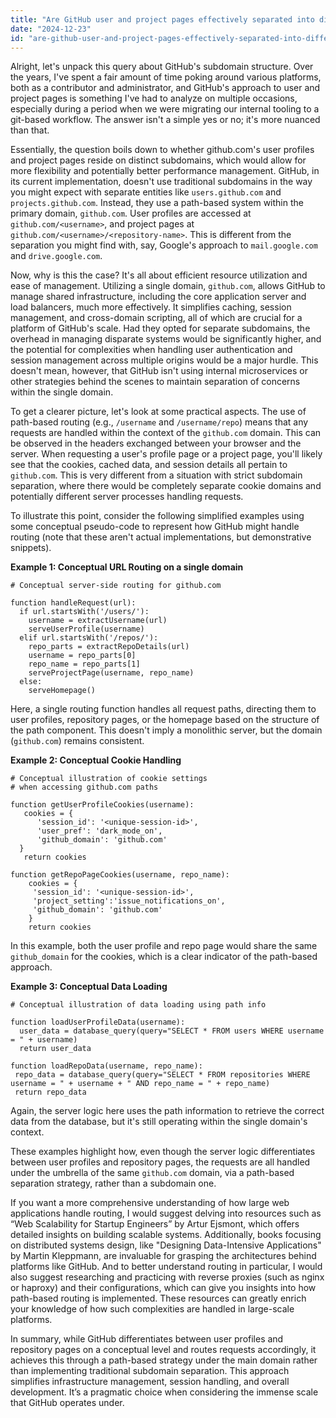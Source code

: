```yaml
---
title: "Are GitHub user and project pages effectively separated into different subdomains of the same domain?"
date: "2024-12-23"
id: "are-github-user-and-project-pages-effectively-separated-into-different-subdomains-of-the-same-domain"
---
```


Alright, let's unpack this query about GitHub's subdomain structure. Over the years, I've spent a fair amount of time poking around various platforms, both as a contributor and administrator, and GitHub's approach to user and project pages is something I've had to analyze on multiple occasions, especially during a period when we were migrating our internal tooling to a git-based workflow. The answer isn't a simple yes or no; it's more nuanced than that.

Essentially, the question boils down to whether github.com's user profiles and project pages reside on distinct subdomains, which would allow for more flexibility and potentially better performance management. GitHub, in its current implementation, doesn't use traditional subdomains in the way you might expect with separate entities like `users.github.com` and `projects.github.com`. Instead, they use a path-based system within the primary domain, `github.com`. User profiles are accessed at `github.com/<username>`, and project pages at `github.com/<username>/<repository-name>`. This is different from the separation you might find with, say, Google's approach to `mail.google.com` and `drive.google.com`.

Now, why is this the case? It's all about efficient resource utilization and ease of management. Utilizing a single domain, `github.com`, allows GitHub to manage shared infrastructure, including the core application server and load balancers, much more effectively. It simplifies caching, session management, and cross-domain scripting, all of which are crucial for a platform of GitHub's scale. Had they opted for separate subdomains, the overhead in managing disparate systems would be significantly higher, and the potential for complexities when handling user authentication and session management across multiple origins would be a major hurdle. This doesn't mean, however, that GitHub isn't using internal microservices or other strategies behind the scenes to maintain separation of concerns within the single domain.

To get a clearer picture, let's look at some practical aspects. The use of path-based routing (e.g., `/username` and `/username/repo`) means that any requests are handled within the context of the `github.com` domain. This can be observed in the headers exchanged between your browser and the server. When requesting a user's profile page or a project page, you'll likely see that the cookies, cached data, and session details all pertain to `github.com`. This is very different from a situation with strict subdomain separation, where there would be completely separate cookie domains and potentially different server processes handling requests.

To illustrate this point, consider the following simplified examples using some conceptual pseudo-code to represent how GitHub might handle routing (note that these aren't actual implementations, but demonstrative snippets).

**Example 1: Conceptual URL Routing on a single domain**

```pseudo
# Conceptual server-side routing for github.com

function handleRequest(url):
  if url.startsWith('/users/'):
    username = extractUsername(url)
    serveUserProfile(username)
  elif url.startsWith('/repos/'):
    repo_parts = extractRepoDetails(url)
    username = repo_parts[0]
    repo_name = repo_parts[1]
    serveProjectPage(username, repo_name)
  else:
    serveHomepage()
```

Here, a single routing function handles all request paths, directing them to user profiles, repository pages, or the homepage based on the structure of the path component. This doesn't imply a monolithic server, but the domain (`github.com`) remains consistent.

**Example 2: Conceptual Cookie Handling**

```pseudo
# Conceptual illustration of cookie settings
# when accessing github.com paths

function getUserProfileCookies(username):
   cookies = {
      'session_id': '<unique-session-id>',
      'user_pref': 'dark_mode_on',
      'github_domain': 'github.com'
  }
   return cookies

function getRepoPageCookies(username, repo_name):
    cookies = {
     'session_id': '<unique-session-id>',
     'project_setting':'issue_notifications_on',
     'github_domain': 'github.com'
    }
    return cookies
```

In this example, both the user profile and repo page would share the same `github_domain` for the cookies, which is a clear indicator of the path-based approach.

**Example 3: Conceptual Data Loading**

```pseudo
# Conceptual illustration of data loading using path info

function loadUserProfileData(username):
  user_data = database_query(query="SELECT * FROM users WHERE username = " + username)
  return user_data

function loadRepoData(username, repo_name):
 repo_data = database_query(query="SELECT * FROM repositories WHERE username = " + username + " AND repo_name = " + repo_name)
 return repo_data
```

Again, the server logic here uses the path information to retrieve the correct data from the database, but it's still operating within the single domain's context.

These examples highlight how, even though the server logic differentiates between user profiles and repository pages, the requests are all handled under the umbrella of the same `github.com` domain, via a path-based separation strategy, rather than a subdomain one.

If you want a more comprehensive understanding of how large web applications handle routing, I would suggest delving into resources such as “Web Scalability for Startup Engineers” by Artur Ejsmont, which offers detailed insights on building scalable systems. Additionally, books focusing on distributed systems design, like "Designing Data-Intensive Applications" by Martin Kleppmann, are invaluable for grasping the architectures behind platforms like GitHub. And to better understand routing in particular, I would also suggest researching and practicing with reverse proxies (such as nginx or haproxy) and their configurations, which can give you insights into how path-based routing is implemented. These resources can greatly enrich your knowledge of how such complexities are handled in large-scale platforms.

In summary, while GitHub differentiates between user profiles and repository pages on a conceptual level and routes requests accordingly, it achieves this through a path-based strategy under the main domain rather than implementing traditional subdomain separation. This approach simplifies infrastructure management, session handling, and overall development. It’s a pragmatic choice when considering the immense scale that GitHub operates under.
